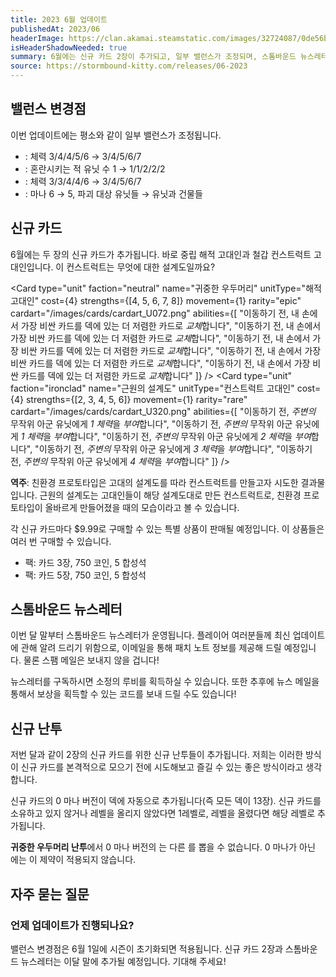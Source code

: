 ```yaml
---
title: 2023 6월 업데이트
publishedAt: 2023/06
headerImage: https://clan.akamai.steamstatic.com/images/32724087/0de56b71a8cd5141d564a94872aefa7c9e0d8d6a.png
isHeaderShadowNeeded: true
summary: 6월에는 신규 카드 2장이 추가되고, 일부 밸런스가 조정되며, 스톰바운드 뉴스레터가 추가됩니다!
source: https://stormbound-kitty.com/releases/06-2023
---
```


<script>
    import Old from "$components/Old.svelte";
    import ImageBlock from "$components/ImageBlock.svelte";
    import FlexibleList from "$components/FlexibleList.svelte";
    import Icon from "$components/Icon.svelte";
    import Card from "$components/Card.svelte";
    import CardLink from "$components/CardLink.svelte";
    import Comment from "$components/Comment.svelte";
    import DiscountedBrawl from "$components/DiscountedBrawl.md";
</script>

## 밸런스 변경점
이번 업데이트에는 평소와 같이 일부 밸런스가 조정됩니다.

  - <CardLink target="공포의 괴물" />: 체력 <Old>3/4/4/5/6</Old> → 3/4/5/6/7
  - <CardLink target="골판지 대저택" />: 혼란시키는 적 유닛 수 <Old>1</Old> → 1/1/2/2/2
  - <CardLink target="전우" />: 체력 <Old>3/3/4/4/6</Old> → 3/4/5/6/7
  - <CardLink target="조류 추적자" />: 마나 <Old>6</Old> → 5, 파괴 대상 <Old>유닛들</Old> → 유닛과 건물들

## 신규 카드
6월에는 두 장의 신규 카드가 추가됩니다. 바로 중립 해적 고대인과 철갑 컨스트럭트 고대인입니다. 이 컨스트럭트는 무엇에 대한 설계도일까요?

<Card type="unit" faction="neutral" name="귀중한 우두머리" unitType="해적 고대인" cost={4} strengths={[4, 5, 6, 7, 8]} movement={1} rarity="epic" cardart="/images/cards/cardart_U072.png" abilities={[
    "이동하기 전, 내 손에서 가장 비싼 카드를 덱에 있는 더 저렴한 카드로 *교체*합니다",
    "이동하기 전, 내 손에서 가장 비싼 카드를 덱에 있는 더 저렴한 카드로 *교체*합니다",
    "이동하기 전, 내 손에서 가장 비싼 카드를 덱에 있는 더 저렴한 카드로 *교체*합니다",
    "이동하기 전, 내 손에서 가장 비싼 카드를 덱에 있는 더 저렴한 카드로 *교체*합니다",
    "이동하기 전, 내 손에서 가장 비싼 카드를 덱에 있는 더 저렴한 카드로 *교체*합니다"
]} />
<Card type="unit" faction="ironclad" name="근원의 설계도" unitType="컨스트럭트 고대인" cost={4} strengths={[2, 3, 4, 5, 6]} movement={1} rarity="rare" cardart="/images/cards/cardart_U320.png" abilities={[
    "이동하기 전, *주변의* 무작위 아군 유닛에게 *1 체력*을 *부여*합니다",
    "이동하기 전, *주변의* 무작위 아군 유닛에게 *1 체력*을 *부여*합니다",
    "이동하기 전, *주변의* 무작위 아군 유닛에게 *2 체력*을 *부여*합니다",
    "이동하기 전, *주변의* 무작위 아군 유닛에게 *3 체력*을 *부여*합니다",
    "이동하기 전, *주변의* 무작위 아군 유닛에게 *4 체력*을 *부여*합니다"
]} />

<Comment>

**역주**: 친환경 프로토타입은 고대의 설계도를 따라 컨스트럭트를 만들고자 시도한 결과물입니다. 근원의 설계도는 고대인들이 해당 설계도대로 만든 컨스트럭트로, 친환경 프로토타입이 올바르게 만들어졌을 때의 모습이라고 볼 수 있습니다.

</Comment>

각 신규 카드마다 $9.99로 구매할 수 있는 특별 상품이 판매될 예정입니다. 이 상품들은 여러 번 구매할 수 있습니다.

  - <CardLink target="귀중한 우두머리" /> 팩: 카드 3장, <Icon type="coin" /> 750 코인, <Icon type="stone" /> 5 합성석
  - <CardLink target="근원의 설계도" /> 팩: 카드 5장, <Icon type="coin" /> 750 코인, <Icon type="stone" /> 5 합성석

## 스톰바운드 뉴스레터
<ImageBlock position="right" src="https://cdn.sanity.io/images/5hlpazgd/production/8158743100e424e96dcad33c1f1faae4f1a103e2-1055x1876.png#screenshot">

이번 달 말부터 스톰바운드 뉴스레터가 운영됩니다. 플레이어 여러분들께 최신 업데이트에 관해 알려 드리기 위함으로, 이메일을 통해 패치 노트 정보를 제공해 드릴 예정입니다. 물론 스팸 메일은 보내지 않을 겁니다!

뉴스레터를 구독하시면 소정의 루비를 획득하실 수 있습니다. 또한 추후에 뉴스 메일을 통해서 보상을 획득할 수 있는 코드를 보내 드릴 수도 있습니다!

</ImageBlock>

## 신규 난투
저번 달과 같이 2장의 신규 카드를 위한 신규 난투들이 추가됩니다. 저희는 이러한 방식이 신규 카드를 본격적으로 모으기 전에 시도해보고 즐길 수 있는 좋은 방식이라고 생각합니다.

신규 카드의 0 마나 버전이 덱에 자동으로 추가됩니다(즉 모든 덱이 13장). 신규 카드를 소유하고 있지 않거나 레벨을 올리지 않았다면 1레벨로, 레벨을 올렸다면 해당 레벨로 추가됩니다.

**귀중한 우두머리 난투**에서 0 마나 버전의 <CardLink target="귀중한 우두머리" />는 다른 <CardLink target="귀중한 우두머리" />를 뽑을 수 없습니다. 0 마나가 아닌 <CardLink target="귀중한 우두머리" />에는 이 제약이 적용되지 않습니다.

## 자주 묻는 질문
### 언제 업데이트가 진행되나요?
밸런스 변경점은 6월 1일에 시즌이 초기화되면 적용됩니다. 신규 카드 2장과 스톰바운드 뉴스레터는 이달 말에 추가될 예정입니다. 기대해 주세요!